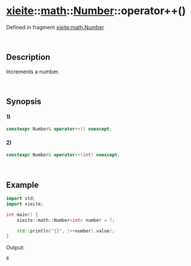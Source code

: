 # [xieite](../../../../../xieite.md)\:\:[math](../../../../../math.md)\:\:[Number<Arithmetic>](../../../../number.md)\:\:operator++\(\)
Defined in fragment [xieite:math.Number](../../../../../../../src/math/number.cpp)

&nbsp;

## Description
Increments a number.

&nbsp;

## Synopsis
#### 1)
```cpp
constexpr Number& operator++() noexcept;
```
#### 2)
```cpp
constexpr Number& operator++(int) noexcept;
```

&nbsp;

## Example
```cpp
import std;
import xieite;

int main() {
    xieite::math::Number<int> number = 7;

    std::println("{}", (++number).value);
}
```
Output:
```
8
```
